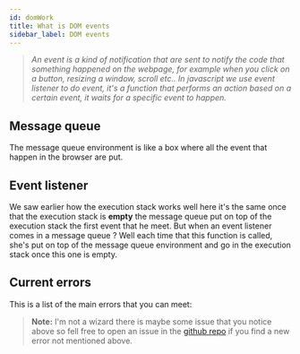 ```yaml
---
id: domWork
title: What is DOM events
sidebar_label: DOM events
---
```

>*An event is a kind of notification that are sent to notify the code that something happened on the webpage, for example when you click on a button, resizing a window, scroll etc.. In javascript we use event listener to do event, it's a function that performs an action based on a certain event, it waits for a specific event to happen.*

## Message queue
The message queue environment is like a box where all the event that happen in the browser are put.

## Event listener
We saw earlier how the execution stack works well here it's the same once that the execution stack is **empty** the message queue put on top of the execution stack the first event that he meet. But when an event listener comes in a message queue ? Well each time that this function is called, she's put on top of the message queue environment and go in the execution stack once this one is empty.

## Current errors
This is a list of the main errors that you can meet:
> **Note:** I'm not a wizard there is maybe some issue that you notice above so fell free to open an issue in the [github repo](https://github.com/luctst/learn-javascript) if you find a new error not mentioned above.